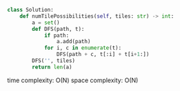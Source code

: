 ```python
class Solution:
    def numTilePossibilities(self, tiles: str) -> int:
        a = set()
        def DFS(path, t):
            if path:
                a.add(path)
            for i, c in enumerate(t):
                DFS(path + c, t[:i] + t[i+1:])
        DFS('', tiles)
        return len(a)
```

time complexity: O(N)
space complexity: O(N)